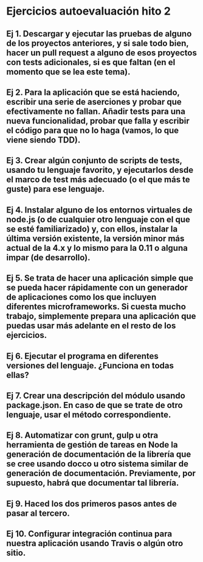 # Ejercicios autoevaluación hito 2

## Ej 1. Descargar y ejecutar las pruebas de alguno de los proyectos anteriores, y si sale todo bien, hacer un pull request a alguno de esos proyectos con tests adicionales, si es que faltan (en el momento que se lea este tema).

## Ej 2. Para la aplicación que se está haciendo, escribir una serie de aserciones y probar que efectivamente no fallan. Añadir tests para una nueva funcionalidad, probar que falla y escribir el código para que no lo haga (vamos, lo que viene siendo TDD).

## Ej 3. Crear algún conjunto de scripts de tests, usando tu lenguaje favorito, y ejecutarlos desde el marco de test más adecuado (o el que más te guste) para ese lenguaje.

## Ej 4. Instalar alguno de los entornos virtuales de node.js (o de cualquier otro lenguaje con el que se esté familiarizado) y, con ellos, instalar la última versión existente, la versión minor más actual de la 4.x y lo mismo para la 0.11 o alguna impar (de desarrollo).

## Ej 5. Se trata de hacer una aplicación simple que se pueda hacer rápidamente con un generador de aplicaciones como los que incluyen diferentes microframeworks. Si cuesta mucho trabajo, simplemente prepara una aplicación que puedas usar más adelante en el resto de los ejercicios.

## Ej 6. Ejecutar el programa en diferentes versiones del lenguaje. ¿Funciona en todas ellas?

## Ej 7. Crear una descripción del módulo usando package.json. En caso de que se trate de otro lenguaje, usar el método correspondiente.

## Ej 8. Automatizar con grunt, gulp u otra herramienta de gestión de tareas en Node la generación de documentación de la librería que se cree usando docco u otro sistema similar de generación de documentación. Previamente, por supuesto, habrá que documentar tal librería.

## Ej 9. Haced los dos primeros pasos antes de pasar al tercero.

## Ej 10. Configurar integración continua para nuestra aplicación usando Travis o algún otro sitio.
